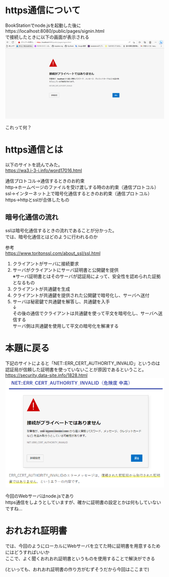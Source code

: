 # https通信について  

BookStationでnode.jsを起動した後に  
https://localhost:8080/public/pages/signin.html  
で接続したときに以下の画面が表示される  
![img](./img/2.png)  

これって何？  

# https通信とは  

以下のサイトを読んでみた。  
https://wa3.i-3-i.info/word17016.html  

通信プロトコル→通信するときのお約束  
http→ホームページのファイルを受け渡しする時のお約束（通信プロトコル）  
ssl→インターネット上で暗号化通信するときのお約束（通信プロトコル）  
https→httpとsslが合体したもの  

## 暗号化通信の流れ  
sslは暗号化通信するときの流れであることが分かった。  
では、暗号化通信とはどのように行われるのか  

参考  
https://www.toritonssl.com/about_ssl/ssl.html  

1. クライアントがサーバに接続要求  
2. サーバがクライアントにサーバ証明書と公開鍵を提供  
    ※サーバ証明書とはそのサーバが認証局によって、安全性を認められた証拠となるもの  
3. クライアントが共通鍵を生成  
4. クライアントが共通鍵を提供された公開鍵で暗号化し、サーバへ送付  
5. サーバは秘密鍵で共通鍵を解答し、共通鍵を入手  
↓  
その後の通信でクライアントは共通鍵を使って平文を暗号化し、サーバへ送信する  
サーバ側は共通鍵を使用して平文の暗号化を解凍する  

# 本題に戻る  

下記のサイトによると「NET::ERR_CERT_AUTHORITY_INVALID」というのは  
認証局が信頼した証明書を使っていないことが原因であるということ。  
https://security.data-site.info/1828.html
![img](./img/3.png)  

今回のWebサーバはnode.jsであり  
https通信をしようとしていますが、確かに証明書の設定とかは何もしていないですね...  

# おれおれ証明書  

では、今回のようにローカルにWebサーバを立てた時に証明書を用意するためにはどうすればいいか  
ここで、よく聞くおれおれ証明書というものを使用することで解決ができる  

(といっても、おれおれ証明書の作り方がむずそうだから今回はここまで)  
